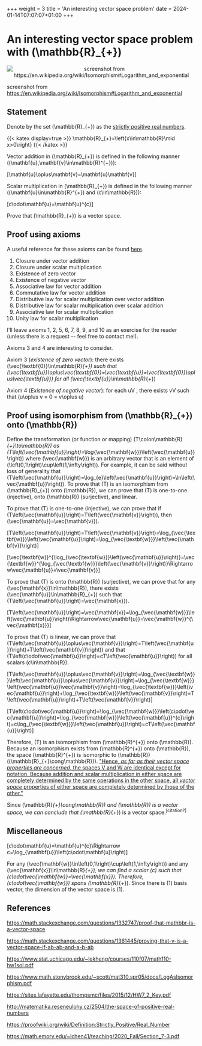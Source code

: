 +++
weight = 3
title = 'An interesting vector space problem'
date = 2024-01-14T07:07:07+01:00
+++

# An interesting vector space problem with \(\mathbb{R}_{+}\)

<p align="center"><img alt="screenshot from https://en.wikipedia.org/wiki/Isomorphism#Logarithm_and_exponential" src="/airspace/img/en.wikipedia.org_wiki_Isomorphism.png" /></p>

screenshot from https://en.wikipedia.org/wiki/Isomorphism#Logarithm_and_exponential

## Statement

Denote by the set \(\mathbb{R}_{+}\) as the [strictly positive real numbers](https://proofwiki.org/wiki/Definition:Strictly_Positive/Real_Number).

{{< katex display=true >}}
\mathbb{R}_{+}=\left\{x\in\mathbb{R}\mid x>0\right\}
{{< /katex >}}

Vector addition in \(\mathbb{R}_{+}\) is defined in the following manner (\(\mathbf{u},\mathbf{v}\in\mathbb{R}^{+}\)):

\[\mathbf{u}\oplus\mathbf{v}=\mathbf{u}\mathbf{v}\]

Scalar multiplication in \(\mathbb{R}_{+}\) is defined in the following manner (\(\mathbf{u}\in\mathbb{R}^{+}\) and \(c\in\mathbb{R}\)):

\[c\odot\mathbf{u}=\mathbf{u}^{c}\]

Prove that \(\mathbb{R}_{+}\) is a vector space.

## Proof using axioms

A useful reference for these axioms can be found [here](https://www.stat.uchicago.edu/~lekheng/courses/110f07/cheatsheet.pdf).

1. Closure under vector addition
2. Closure under scalar multiplication
3. Existence of zero vector
4. Existence of negative vector
5. Associative law for vector addition
6. Commutative law for vector addition
7. Distributive law for scalar multiplication over vector addition
8. Distributive law for scalar multiplication over scalar addition
9. Associative law for scalar multiplication
10. Unity law for scalar multiplication

I'll leave axioms 1, 2, 5, 6, 7, 8, 9, and 10 as an exercise for the reader (unless there is a request -- feel free to contact me!).

Axioms 3 and 4 are interesting to consider.

Axiom 3 (*existence of zero vector*): there exists \(\vec{\textbf{0}}\in\mathbb{R}_{+}\) such that \(\vec{\textbf{u}}\oplus\vec{\textbf{0}}=\vec{\textbf{u}}=\vec{\textbf{0}}\oplus\vec{\textbf{u}}\) for all \(\vec{\textbf{u}}\in\mathbb{R}_{+}\)

Axiom 4 (*Existence of negative vector*): for each uV , there exists vV such that \(u\oplus v = 0 = v\oplus u\)

## Proof using isomorphism from \(\mathbb{R}_{+}\) onto \(\mathbb{R}\)

Define the transformation (or function or mapping) \(T\colon\mathbb{R}_{+}\to\mathbb{R}\) as \(T\left(\vec{\mathbf{u}}\right)=\log_{\vec{\mathbf{w}}}\left(\vec{\mathbf{u}}\right)\) where \(\vec{\mathbf{w}}\) is an arbitrary vector that is an element of \(\left(0,1\right)\cup\left(1,\infty\right)\). For example, it can be said without loss of generality that \(T\left(\vec{\mathbf{u}}\right)=\log_{e}\left(\vec{\mathbf{u}}\right)=\ln\left(\vec{\mathbf{u}}\right)\). To prove that \(T\) is an isomorphism from \(\mathbb{R}_{+}\) onto \(\mathbb{R}\), we can prove that \(T\) is one-to-one (injective), onto \(\mathbb{R}\) (surjective), and linear.

To prove that \(T\) is one-to-one (injective), we can prove that if \(T\left(\vec{\mathbf{u}}\right)=T\left(\vec{\mathbf{v}}\right)\), then \(\vec{\mathbf{u}}=\vec{\mathbf{v}}\).

\[T\left(\vec{\mathbf{u}}\right)=T\left(\vec{\mathbf{v}}\right)=\log_{\vec{\textbf{w}}}\left(\vec{\mathbf{u}}\right)=\log_{\vec{\textbf{w}}}\left(\vec{\mathbf{v}}\right)\]

\[\vec{\textbf{w}}^{\log_{\vec{\textbf{w}}}\left(\vec{\mathbf{u}}\right)}=\vec{\textbf{w}}^{\log_{\vec{\textbf{w}}}\left(\vec{\mathbf{v}}\right)}\Rightarrow\vec{\mathbf{u}}=\vec{\mathbf{v}}\]

To prove that \(T\) is onto \(\mathbb{R}\) (surjective), we can prove that for any \(\vec{\mathbf{x}}\in\mathbb{R}\), there exists \(\vec{\mathbf{u}}\in\mathbb{R}_{+}\) such that \(T\left(\vec{\mathbf{u}}\right)=\vec{\mathbf{x}}\).

\[T\left(\vec{\mathbf{u}}\right)=\vec{\mathbf{x}}=\log_{\vec{\mathbf{w}}}\left(\vec{\mathbf{u}}\right)\Rightarrow\vec{\mathbf{u}}=\vec{\mathbf{w}}^{\vec{\mathbf{x}}}\]

To prove that \(T\) is linear, we can prove that \(T\left(\vec{\mathbf{u}}\oplus\vec{\mathbf{v}}\right)=T\left(\vec{\mathbf{u}}\right)+T\left(\vec{\mathbf{v}}\right)\) and that \(T\left(c\odot\vec{\mathbf{u}}\right)=cT\left(\vec{\mathbf{u}}\right)\) for all scalars \(c\in\mathbb{R}\).

\[T\left(\vec{\mathbf{u}}\oplus\vec{\mathbf{v}}\right)=\log_{\vec{\textbf{w}}}\left(\vec{\mathbf{u}}\oplus\vec{\mathbf{v}}\right)=\log_{\vec{\textbf{w}}}\left(\vec{\mathbf{u}}\vec{\mathbf{v}}\right)=\log_{\vec{\textbf{w}}}\left(\vec{\mathbf{u}}\right)+\log_{\vec{\textbf{w}}}\left(\vec{\mathbf{v}}\right)=T\left(\vec{\mathbf{u}}\right)+T\left(\vec{\mathbf{v}}\right)\]

\[T\left(c\odot\vec{\mathbf{u}}\right)=\log_{\vec{\mathbf{w}}}\left(c\odot\vec{\mathbf{u}}\right)=\log_{\vec{\mathbf{w}}}\left(\vec{\mathbf{u}}^{c}\right)=c\log_{\vec{\textbf{w}}}\left(\vec{\mathbf{u}}\right)=cT\left(\vec{\mathbf{u}}\right)\]

Therefore, \(T\) is an isomorphism from \(\mathbb{R}^{+}\) onto \(\mathbb{R}\). Because an isomorphism exists from \(\mathbb{R}^{+}\) onto \(\mathbb{R}\), the space \(\mathbb{R}^{+}\) is isomorphic to \(\mathbb{R}\) (\(\mathbb{R}_{+}\cong\mathbb{R}\)). ["Hence, *as far as their vector space properties are concerned*, the spaces V and W are identical except for notation. Because addition and scalar multiplication in either space are completely determined by the same operations in the other space, all *vector space* properties of either space are completely determined by those of the other."](https://math.emory.edu/~lchen41/teaching/2020_Fall/Section_7-3.pdf)

Since \(\mathbb{R}_{+}\cong\mathbb{R}\) and \(\mathbb{R}\) is a vector space, we can conclude that \(\mathbb{R}_{+}\) is a vector space.<sup>[citation?]</sup>

## Miscellaneous

\[c\odot\mathbf{u}=\mathbf{u}^{c}\Rightarrow c=\log_{\mathbf{u}}\left(c\odot\mathbf{u}\right)\]

For any \(\vec{\mathbf{w}}\in\left(0,1\right)\cup\left(1,\infty\right)\) and any \(\vec{\mathbf{x}}\in\mathbb{R}_{+}\), we can find a scalar \(c\) such that \(c\odot\vec{\mathbf{w}}=\vec{\mathbf{x}}\). Therefore, \(c\odot\vec{\mathbf{w}}\) spans \(\mathbb{R}_{+}\). Since there is \(1\) basis vector, the dimension of the vector space is \(1\).

## References

https://math.stackexchange.com/questions/1332747/proof-that-mathbbr-is-a-vector-space

https://math.stackexchange.com/questions/1361445/proving-that-v-is-a-vector-space-if-ab-ab-and-a-b-ab

https://www.stat.uchicago.edu/~lekheng/courses/110f07/math110-hw1sol.pdf

https://www.math.stonybrook.edu/~scott/mat310.spr05/docs/LogAsIsomorphism.pdf

https://sites.lafayette.edu/thompsmc/files/2015/12/HW7_2_Key.pdf

http://matematika.reseneulohy.cz/2504/the-space-of-positive-real-numbers

https://proofwiki.org/wiki/Definition:Strictly_Positive/Real_Number

https://math.emory.edu/~lchen41/teaching/2020_Fall/Section_7-3.pdf